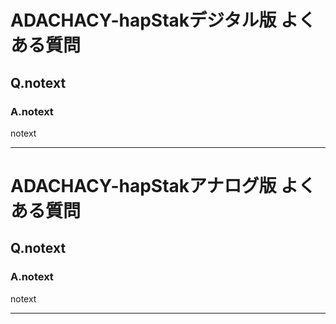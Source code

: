 # ADACHACY-hapStakデジタル版 よくある質問


## Q.notext

### A.notext
 
notext

----

# ADACHACY-hapStakアナログ版 よくある質問


## Q.notext

### A.notext
 
notext

----
